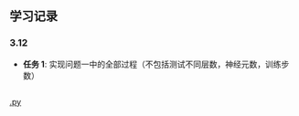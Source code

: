## 学习记录

### 3.12

- **任务 1**: 实现问题一中的全部过程（不包括测试不同层数，神经元数，训练步数）
  ```python
[.py](https://github.com/your-username/your-repository/blob/main/example.py)
